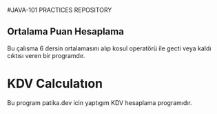 #JAVA-101 PRACTICES REPOSITORY  

## Ortalama Puan Hesaplama
Bu çalısma 6 dersin ortalamasını alıp kosul operatörü ile gecti veya kaldı cıktısı veren bir programdır.

# KDV Calculatıon
Bu program patika.dev icin yaptıgım KDV hesaplama programıdır.
